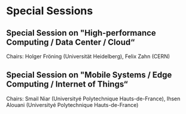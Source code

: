 # Special Sessions

## Special Session on "High-performance Computing / Data Center / Cloud“ 
Chairs: Holger Fröning (Universität Heidelberg),  Felix Zahn (CERN)

## Special Session on "Mobile Systems / Edge Computing / Internet of Things“
Chairs: Smail Niar (Universityé Polytechnique Hauts-de-France),  Ihsen Alouani (Universityé Polytechnique Hauts-de-France)
